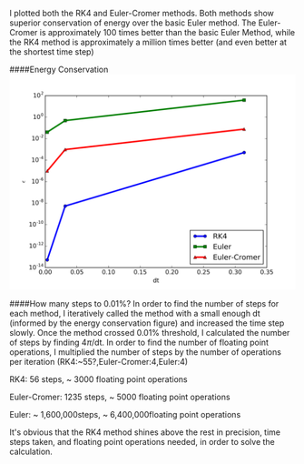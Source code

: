 I plotted both the RK4 and Euler-Cromer methods. Both methods show superior conservation of energy over the basic Euler method. The Euler-Cromer is approximately 100 times better than the basic Euler Method, while the RK4 method is approximately a million times better (and even better at the shortest time step)

####Energy Conservation
![Figure 1](epsilon.png?)

####How many steps to 0.01%?
In order to find the number of steps for each method, I iteratively called the method with a small enough dt (informed by the energy conservation figure) and increased the time step slowly. Once the method crossed 0.01% threshold, I calculated the number of steps by finding 4$\pi$/dt. In order to find the number of floating point operations, I multiplied the number of steps by the number of operations per iteration (RK4:~55?,Euler-Cromer:4,Euler:4)

RK4: 56 steps, ~ 3000 floating point operations

Euler-Cromer: 1235 steps, ~ 5000 floating point operations

Euler: ~ 1,600,000steps, ~ 6,400,000floating point operations

It's obvious that the RK4 method shines above the rest in precision, time steps taken, and floating point operations needed, in order to solve the calculation.